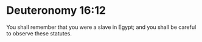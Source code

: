 # Deuteronomy 16:12

You shall remember that you were a slave in Egypt; and you shall be careful to observe these statutes.
